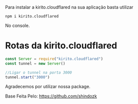 Para instalar a kirito.cloudflared na sua aplicação basta utilizar 

```npm i kirito.cloudflared```

No console.

# Rotas da kirito.cloudflared

```js
const Server = require("kirito.cloudflared")
const tunnel = new Server()

//Ligar o tunnel na porta 3000
tunnel.start("3000")
```

Agradecemos por utilizar nossa package.


Base Feita Pelo: https://github.com/shindozk
